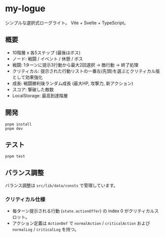 # my-logue

シンプルな選択式ローグライト。
Vite + Svelte + TypeScript。

## 概要

- 10階層 x 各5ステップ (最後はボス)
- ノード: 戦闘 / イベント / 休憩 / ボス
- 戦闘: 1ターンに提示3行動から最大2回選択 → 敵行動 → 終了処理
- クリティカル: 提示された行動リストの一番左(先頭)を選ぶとクリティカル版として効果強化
- 成長: 戦闘勝利後ランダム成長 (最大HP, 攻撃力, 新アクション)
- スコア: 撃破した敵数
- LocalStorage: 最高到達階層

## 開発

```
pnpm install
pnpm dev
```

## テスト

```
pnpm test
```

## バランス調整

バランス調整は `src/lib/data/consts` で管理しています。

### クリティカル仕様

- 毎ターン提示される行動 (`state.actionOffer`) の index 0 がクリティカルスロット。
- アクション定義は `ActionDef` で `normalAction` / `criticalAction` および `normalLog` / `criticalLog` を持つ。
